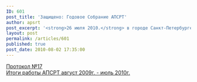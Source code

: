 ```yaml
---
ID: 601
post_title: 'Защищено: Годовое Собрание АПСРТ'
author: apsrt
post_excerpt: '<strong>26 июля 2010.</strong> в городе Санкт-Петербурге состоялось годовое Собрание членов Ассоциации портов и судовладельцев речного транспорта (АПСРТ), на котором были подведены итоги работы Ассоциации с августа 2009г. по июль 2010. и определены приоритетные направления ее деятельности на 2010 -2011 годы.'
layout: post
permalink: /articles/601
published: true
post_date: 2010-08-02 17:35:00
---
```

[<span style="text-decoration:underline;">Протокол №17 </span>][1]  
[<span style="text-decoration:underline;"> Итоги работы АПСРТ август 2009г. - июль 2010г. </span>][2]

 [1]: http://www.apsrt.ru/docs/prot_17.doc
 [2]: http://www.apsrt.ru/docs/osn_napr.doc